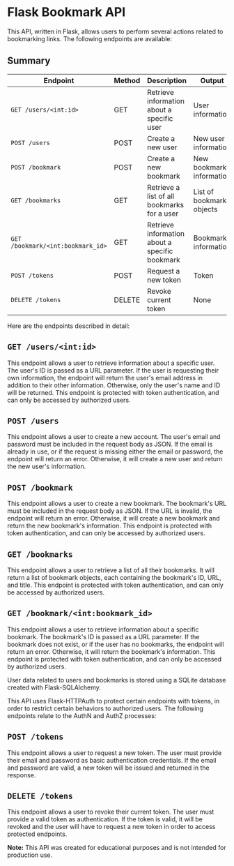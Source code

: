 # Flask Bookmark API

This API, written in Flask, allows users to perform several actions related to bookmarking links. The following endpoints are available:


## Summary

| Endpoint | Method | Description | Output |
|----------|--------|-------------|--------|
| `GET /users/<int:id>` | GET | Retrieve information about a specific user | User information |
| `POST /users` | POST | Create a new user | New user information |
| `POST /bookmark` | POST | Create a new bookmark | New bookmark information |
| `GET /bookmarks` | GET | Retrieve a list of all bookmarks for a user | List of bookmark objects |
| `GET /bookmark/<int:bookmark_id>` | GET | Retrieve information about a specific bookmark | Bookmark information |
| `POST /tokens` | POST | Request a new token | Token |
| `DELETE /tokens` | DELETE | Revoke current token | None |

Here are the endpoints described in detail:

## `GET /users/<int:id>`

This endpoint allows a user to retrieve information about a specific user. The user's ID is passed as a URL parameter. If the user is requesting their own information, the endpoint will return the user's email address in addition to their other information. Otherwise, only the user's name and ID will be returned. This endpoint is protected with token authentication, and can only be accessed by authorized users.

## `POST /users`

This endpoint allows a user to create a new account. The user's email and password must be included in the request body as JSON. If the email is already in use, or if the request is missing either the email or password, the endpoint will return an error. Otherwise, it will create a new user and return the new user's information.

## `POST /bookmark`

This endpoint allows a user to create a new bookmark. The bookmark's URL must be included in the request body as JSON. If the URL is invalid, the endpoint will return an error. Otherwise, it will create a new bookmark and return the new bookmark's information. This endpoint is protected with token authentication, and can only be accessed by authorized users.

## `GET /bookmarks`

This endpoint allows a user to retrieve a list of all their bookmarks. It will return a list of bookmark objects, each containing the bookmark's ID, URL, and title. This endpoint is protected with token authentication, and can only be accessed by authorized users.

## `GET /bookmark/<int:bookmark_id>`

This endpoint allows a user to retrieve information about a specific bookmark. The bookmark's ID is passed as a URL parameter. If the bookmark does not exist, or if the user has no bookmarks, the endpoint will return an error. Otherwise, it will return the bookmark's information. This endpoint is protected with token authentication, and can only be accessed by authorized users.


User data related to users and bookmarks is stored using a SQLite database created with Flask-SQLAlchemy.


This API uses Flask-HTTPAuth to protect certain endpoints with tokens, in order to restrict certain behaviors to authorized users. The following endpoints relate to the AuthN and AuthZ processes:

## `POST /tokens`

This endpoint allows a user to request a new token. The user must provide their email and password as basic authentication credentials. If the email and password are valid, a new token will be issued and returned in the response.

## `DELETE /tokens`

This endpoint allows a user to revoke their current token. The user must provide a valid token as authentication. If the token is valid, it will be revoked and the user will have to request a new token in order to access protected endpoints.
 

**Note:** This API was created for educational purposes and is not intended for production use.
